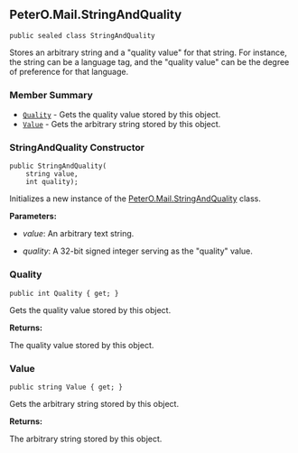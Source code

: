 ## PeterO.Mail.StringAndQuality

    public sealed class StringAndQuality

 Stores an arbitrary string and a "quality value" for that string. For instance, the string can be a language tag, and the "quality value" can be the degree of preference for that language.

### Member Summary
* <code>[Quality](#Quality)</code> - Gets the quality value stored by this object.
* <code>[Value](#Value)</code> - Gets the arbitrary string stored by this object.

<a id="Void_ctor_System_String_Int32"></a>
### StringAndQuality Constructor

    public StringAndQuality(
        string value,
        int quality);

 Initializes a new instance of the [PeterO.Mail.StringAndQuality](PeterO.Mail.StringAndQuality.md) class.

   <b>Parameters:</b>

 * <i>value</i>: An arbitrary text string.

 * <i>quality</i>: A 32-bit signed integer serving as the "quality" value.

<a id="Quality"></a>
### Quality

    public int Quality { get; }

 Gets the quality value stored by this object.

  <b>Returns:</b>

The quality value stored by this object.

<a id="Value"></a>
### Value

    public string Value { get; }

 Gets the arbitrary string stored by this object.

  <b>Returns:</b>

The arbitrary string stored by this object.
